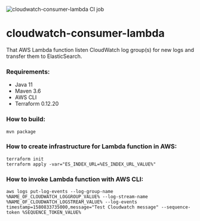 ![cloudwatch-consumer-lambda CI job](https://github.com/gleb-kosteiko/cloudwatch-consumer-lambda/workflows/cloudwatch-consumer-lambda%20CI%20job/badge.svg)

# cloudwatch-consumer-lambda

That AWS Lambda function listen CloudWatch log group(s) for new logs and transfer them to ElasticSearch.

### Requirements:
 - Java 11
 - Maven 3.6
 - AWS CLI
 - Terraform 0.12.20
  
### How to build:
 ```
mvn package
```

### How to create infrastructure for Lambda function in AWS:
 ```
terraform init
terraform apply -var="ES_INDEX_URL=%ES_INDEX_URL_VALUE%"
```

### How to invoke Lambda function with AWS CLI:
 ```
aws logs put-log-events --log-group-name %NAME_OF_CLOUDWATCH_LOGGROUP_VALUE% --log-stream-name %NAME_OF_CLOUDWATCH_LOGSTREAM_VALUE% --log-events timestamp=1580833735000,message="Test Cloudwatch message" --sequence-token %SEQUENCE_TOKEN_VALUE%
```
